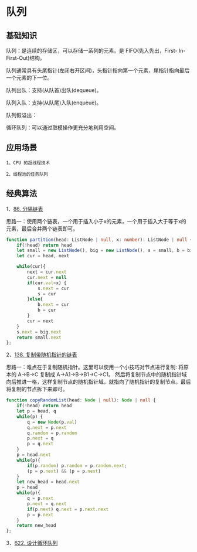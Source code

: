 # 队列

## 基础知识

队列：是连续的存储区，可以存储一系列的元素。是 FIFO(先入先出，First- In-First-Out)结构。

队列通常具有头尾指针(左闭右开区间)，头指针指向第一个元素，尾指针指向最后一个元素的下一位。

队列出队：支持(从队首)出队(dequeue)。

队列入队：支持(从队尾)入队(enqueue)。

队列假溢出：

循环队列：可以通过取模操作更充分地利用空间。

## 应用场景

    1、CPU 的超线程技术

    2、线程池的任务队列

## 经典算法

1、[86. 分隔链表](https://leetcode.cn/problems/partition-list/)

思路一：使用两个链表，一个用于插入小于x的元素，一个用于插入大于等于x的元素，最后合并两个链表即可。

```ts
function partition(head: ListNode | null, x: number): ListNode | null {
    if(!head) return head
    let small = new ListNode(), big = new ListNode(), s = small, b = big
    let cur = head, next

    while(cur){
        next = cur.next
        cur.next = null
        if(cur.val<x) {
            s.next = cur
            s = cur
        }else{
            b.next = cur
            b = cur
        }
        cur = next
    }
    s.next = big.next
    return small.next
};
```

2、[138. 复制带随机指针的链表](https://leetcode.cn/problems/copy-list-with-random-pointer/)

思路一：难点在于复制随机指针。这里可以使用一个小技巧对节点进行复制: 将原本的 A->B->C 复制成 A->A1->B->B1->C->C1。
然后将复制节点中的随机指针域向后推进一格，这样复制节点的随机指针域，就指向了随机指针的复制节点。最后将复制的节点拆下来即可。

```ts
function copyRandomList(head: Node | null): Node | null {
    if(!head) return head
    let p = head, q
    while(p) {
        q = new Node(p.val)
        q.next = p.next
        q.random = p.random
        p.next = q
        p = q.next
    }
    p = head.next
    while(p){
        if(p.random) p.random = p.random.next;
        (p = p.next) && (p = p.next)
    }
    let new_head = head.next
    p = head
    while(p){
        q = p.next
        p.next = q.next
        if(p.next) q.next = p.next.next
        p = p.next
    }
    return new_head
};
```

3、[622. 设计循环队列](https://leetcode.cn/problems/design-circular-queue/)

```ts

```